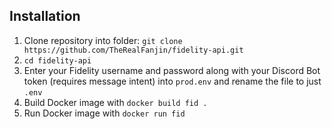 ## Installation
1. Clone repository into folder: `git clone https://github.com/TheRealFanjin/fidelity-api.git`
2. `cd fidelity-api`
3. Enter your Fidelity username and password along with your Discord Bot token (requires message intent) into `prod.env` and rename the file to just `.env`
4. Build Docker image with `docker build fid .`
5. Run Docker image with `docker run fid`